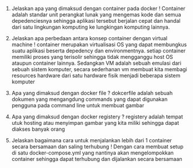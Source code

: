 1. Jelaskan apa yang dimaksud dengan container pada docker !
     Container adalah standar unit perangkat lunak yang mengemas kode dan semua depedenciesnya sehingga aplikasi tersebut berjalan cepat dan handal dari satu lingkungan komputing ke lungkingan komputing lainnya.

2. Jelaskan apa perbedaan antara konsep container dengan virtual machine !
    container merupakan virtualisasi OS yang dapat membungkus suatu aplikasi beserta depedency dan environmentnya. setiap container memiliki proses yang terisolir sehingga tidak mengganggu host OS ataupun container lainnya. Sedangkan VM adalah sebuah emulasi dari sebuah sistem komputer, secara sederhanan vm membuat kita membagi resources hardware dari satu hardware fisik menjadi beberapa sistem komputer

3. Apa yang dimaksud dengan docker file ?
   dokcerfile adalah sebuah dokumen yang mengangdung commands yang dapat digunakan pengguna pada command line untuk membuat gambar

4. Apa yang dimaksud dengan docker registery ?
   registery adalah tempat utuk hosting atau menyimpan gambar yang kita miliki sehingga dapat diakses banyak orang

5. Jelaskan bagaimana cara untuk menjalankan lebih dari 1 container secara bersamaan dan saling terhubung !
   Dengan cara membuat setup di satu docker-compose.yml yang nantinya akan mengelompokkan container sehingga dapat terhubung dan dijalankan secara bersamaan